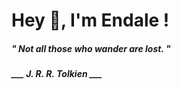 <h1 title="head"> Hey 👋, I'm Endale !</h1>

**<h5><i>" Not all those who wander are lost. "</i></h5>**

*<b>___ J. R. R. Tolkien ___</b>*
